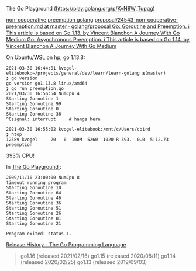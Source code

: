 
The Go Playground (https://play.golang.org/p/KvN8W_Tupqg)


[non-cooperative preemption golang](https://www.google.com/search?q=non-cooperative+preemption+golang&gs_lcp=Cgdnd3Mtd2l6EAM6BwgAEEcQsAM6BggAEBYQHjoFCCEQoAFQjy5YxDpggz1oAXACeACAAYkBiAHBBZIBAzYuMpgBAKABAaoBB2d3cy13aXrIAQjAAQE&sclient=gws-wiz&uact=5)
[proposal/24543-non-cooperative-preemption.md at master · golang/proposal ](https://github.com/golang/proposal/blob/master/design/24543-non-cooperative-preemption.md)
[Go: Goroutine and Preemption. ℹ️ This article is based on Go 1.13.  by Vincent Blanchon  A Journey With Go  Medium ](https://medium.com/a-journey-with-go/go-goroutine-and-preemption-d6bc2aa2f4b7)
[Go: Asynchronous Preemption. ℹ️ This article is based on Go 1.14.  by Vincent Blanchon  A Journey With Go  Medium ](https://medium.com/a-journey-with-go/go-asynchronous-preemption-b5194227371c)


On Ubuntu/WSL on hp, go 1.13.8:
```
2021-03-30 16:44:01 kvogel-elitebook:~/projects/general/dev/learn/learn-golang ±(master) 
❯ go version  
go version go1.13.8 linux/amd64
❯ go run preemption.go 
2021/03/30 16:56:54 NumCpu 4
Starting Goroutine 1
Starting Goroutine 99
Starting Goroutine 0
Starting Goroutine 36
^Csignal: interrupt     # hangs here
```

```
2021-03-30 16:55:02 kvogel-elitebook:/mnt/c/Users/cbird
❯ htop
12589 kvogel     20   0  100M  5260  1020 R 393.  0.0  5:12.73 preemption
```
393% CPU!

In [The Go Playground ](https://play.golang.org/p/KvN8W_Tupqg):
```
2009/11/10 23:00:00 NumCpu 8
timeout running program
Starting Goroutine 10
Starting Goroutine 64
Starting Goroutine 46
Starting Goroutine 36
Starting Goroutine 51
Starting Goroutine 26
Starting Goroutine 81
Starting Goroutine 21

Program exited: status 1.
```

[Release History - The Go Programming Language ](https://golang.org/doc/devel/release.html)

>go1.16 (released 2021/02/16)
>go1.15 (released 2020/08/11)
>go1.14 (released 2020/02/25)
>go1.13 (released 2019/09/03)
